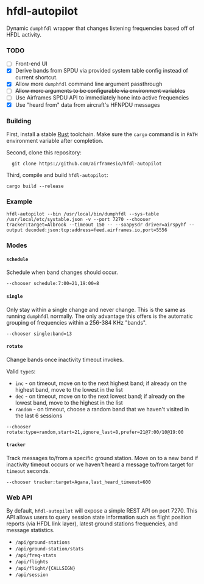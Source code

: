 # hfdl-autopilot
Dynamic `dumphfdl` wrapper that changes listening frequencies based off of HFDL activity.

### TODO
- [ ] Front-end UI 
- [x] Derive bands from SPDU via provided system table config instead of current shortcut.
- [x] Allow more `dumphfdl` command line argument passthrough
- [ ] <strike>Allow more arguments to be configurable via environment variables</strike>
- [ ] Use Airframes SPDU API to immediately hone into active frequencies
- [x] Use "heard from" data from aircraft's HFNPDU messages

### Building
First, install a stable [Rust](https://www.rust-lang.org/learn/get-started) toolchain. Make sure the `cargo` command is in `PATH` environment variable after completion. 

Second, clone this repository:
```
  git clone https://github.com/airframesio/hfdl-autopilot
```

Third, compile and build `hfdl-autopilot`:
```
cargo build --release  
```

### Example
```
hfdl-autopilot --bin /usr/local/bin/dumphfdl --sys-table /usr/local/etc/systable.json -v --port 7270 --chooser tracker:target=Albrook --timeout 150 -- --soapysdr driver=airspyhf --output decoded:json:tcp:address=feed.airframes.io,port=5556
```

### Modes
#### `schedule`
Schedule when band changes should occur.
```
--chooser schedule:7:00=21,19:00=8
```

#### `single`
Only stay within a single change and never change. This is the same as running `dumphfdl` normally. The only advantage this offers is the automatic grouping of frequencies within a 256-384 KHz "bands".
```
--chooser single:band=13
```

#### `rotate`
Change bands once inactivity timeout invokes.

Valid `type`s:
* `inc` - on timeout, move on to the next highest band; if already on the highest band, move to the lowest in the list
* `dec` - on timeout, move on to the next lowest band; if already on the lowest band, move to the highest in the list
* `random` - on timeout, choose a random band that we haven't visited in the last 6 sessions
```
--chooser rotate:type=random,start=21,ignore_last=8,prefer=21@7:00/10@19:00
```
#### `tracker`
Track messages to/from a specific ground station. Move on to a new band if inactivity timeout occurs or we haven't heard a message to/from target for `timeout` seconds.
```
--chooser tracker:target=Agana,last_heard_timeout=600
```

### Web API
By default, `hfdl-autopilot` will expose a simple REST API on port 7270. This API allows users to query session state information such as flight position reports (via HFDL link layer), latest ground stations frequencies, and message statistics.
* `/api/ground-stations`
* `/api/ground-station/stats`
* `/api/freq-stats`
* `/api/flights`
* `/api/flight/{CALLSIGN}`
* `/api/session`
